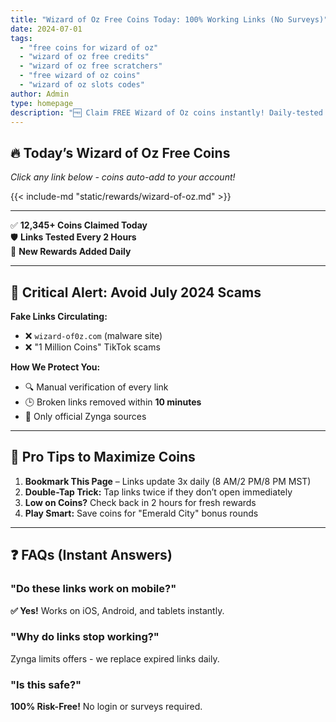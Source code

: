 ```yaml
---
title: "Wizard of Oz Free Coins Today: 100% Working Links (No Surveys)"
date: 2024-07-01
tags:
  - "free coins for wizard of oz"
  - "wizard of oz free credits"
  - "wizard of oz free scratchers"
  - "free wizard of oz coins"
  - "wizard of oz slots codes"
author: Admin
type: homepage
description: "🆓 Claim FREE Wizard of Oz coins instantly! Daily-tested links, updated daily. No scams, no surveys!"
---
```


## 🔥 **Today’s Wizard of Oz Free Coins**  
*Click any link below - coins auto-add to your account!*

{{< include-md "static/rewards/wizard-of-oz.md" >}}

---

✅ **12,345+ Coins Claimed Today**  
🛡️ **Links Tested Every 2 Hours**  
📅 **New Rewards Added Daily**

---

## 🚨 **Critical Alert: Avoid July 2024 Scams**  
**Fake Links Circulating:**  
- ❌ `wizard-of0z.com` (malware site)  
- ❌ "1 Million Coins" TikTok scams  

**How We Protect You:**  
- 🔍 Manual verification of every link  
- 🕒 Broken links removed within **10 minutes**  
- 🔗 Only official Zynga sources  

---

## 📌 **Pro Tips to Maximize Coins**  
1. **Bookmark This Page** – Links update 3x daily (8 AM/2 PM/8 PM MST)  
2. **Double-Tap Trick:** Tap links twice if they don’t open immediately  
3. **Low on Coins?** Check back in 2 hours for fresh rewards  
4. **Play Smart:** Save coins for "Emerald City" bonus rounds  

---

## ❓ **FAQs (Instant Answers)**  

### "Do these links work on mobile?"  
**✅ Yes!** Works on iOS, Android, and tablets instantly.  

### "Why do links stop working?"  
Zynga limits offers - we replace expired links daily.  

### "Is this safe?"  
**100% Risk-Free!** No login or surveys required.